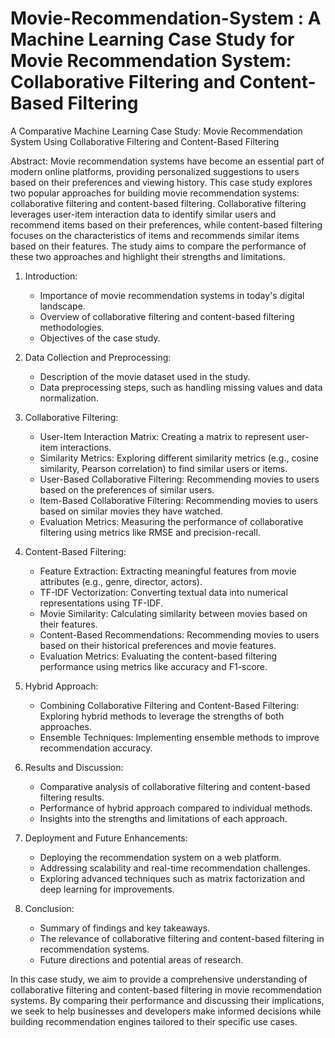 # Movie-Recommendation-System : A Machine Learning Case Study for Movie Recommendation System: Collaborative Filtering and Content-Based Filtering

A Comparative Machine Learning Case Study: Movie Recommendation System Using Collaborative Filtering and Content-Based Filtering


Abstract:
Movie recommendation systems have become an essential part of modern online platforms, providing personalized suggestions to users based on their preferences and viewing history. This case study explores two popular approaches for building movie recommendation systems: collaborative filtering and content-based filtering. Collaborative filtering leverages user-item interaction data to identify similar users and recommend items based on their preferences, while content-based filtering focuses on the characteristics of items and recommends similar items based on their features. The study aims to compare the performance of these two approaches and highlight their strengths and limitations.

1. Introduction:
   - Importance of movie recommendation systems in today's digital landscape.
   - Overview of collaborative filtering and content-based filtering methodologies.
   - Objectives of the case study.

2. Data Collection and Preprocessing:
   - Description of the movie dataset used in the study.
   - Data preprocessing steps, such as handling missing values and data normalization.

3. Collaborative Filtering:
   - User-Item Interaction Matrix: Creating a matrix to represent user-item interactions.
   - Similarity Metrics: Exploring different similarity metrics (e.g., cosine similarity, Pearson correlation) to find similar users or items.
   - User-Based Collaborative Filtering: Recommending movies to users based on the preferences of similar users.
   - Item-Based Collaborative Filtering: Recommending movies to users based on similar movies they have watched.
   - Evaluation Metrics: Measuring the performance of collaborative filtering using metrics like RMSE and precision-recall.

4. Content-Based Filtering:
   - Feature Extraction: Extracting meaningful features from movie attributes (e.g., genre, director, actors).
   - TF-IDF Vectorization: Converting textual data into numerical representations using TF-IDF.
   - Movie Similarity: Calculating similarity between movies based on their features.
   - Content-Based Recommendations: Recommending movies to users based on their historical preferences and movie features.
   - Evaluation Metrics: Evaluating the content-based filtering performance using metrics like accuracy and F1-score.

5. Hybrid Approach:
   - Combining Collaborative Filtering and Content-Based Filtering: Exploring hybrid methods to leverage the strengths of both approaches.
   - Ensemble Techniques: Implementing ensemble methods to improve recommendation accuracy.

6. Results and Discussion:
   - Comparative analysis of collaborative filtering and content-based filtering results.
   - Performance of hybrid approach compared to individual methods.
   - Insights into the strengths and limitations of each approach.

7. Deployment and Future Enhancements:
   - Deploying the recommendation system on a web platform.
   - Addressing scalability and real-time recommendation challenges.
   - Exploring advanced techniques such as matrix factorization and deep learning for improvements.

8. Conclusion:
   - Summary of findings and key takeaways.
   - The relevance of collaborative filtering and content-based filtering in recommendation systems.
   - Future directions and potential areas of research.

In this case study, we aim to provide a comprehensive understanding of collaborative filtering and content-based filtering in movie recommendation systems. By comparing their performance and discussing their implications, we seek to help businesses and developers make informed decisions while building recommendation engines tailored to their specific use cases.
